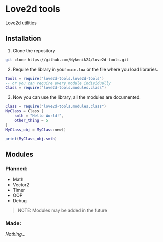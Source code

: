 # Love2d tools
Love2d utilities

## Installation
1. Clone the repository
```bash
git clone https://github.com/Nykenik24/love2d-tools.git
```
2. Require the library in your `main.lua` or the file where you load libraries.
```lua
Tools = require("love2d-tools.love2d-tools")
-- or you can require every module individually
Class = require("love2d-tools.modules.class")
```
3. Now you can use the library, all the modules are documented.
```lua
Class = require("love2d-tools.modules.class")
MyClass = Class {
    smth = "Hello World!",
    other_thing = 5
}
MyClass_obj = MyClass:new()

print(MyClass_obj.smth)
```

## Modules
### Planned:
- Math
- Vector2
- Timer
- OOP
- Debug
> NOTE: Modules may be added in the future
### Made:
*Nothing...*

<!-- 
## Changelog
**Current version:**
> Format: release.version[.beta]
> Release 1 version 5 beta 4 would be 1.5.4

## Roadmap
*Nothing...*
-->
